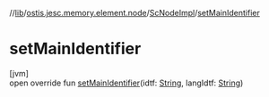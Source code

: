 //[lib](../../../index.md)/[ostis.jesc.memory.element.node](../index.md)/[ScNodeImpl](index.md)/[setMainIdentifier](set-main-identifier.md)

# setMainIdentifier

[jvm]\
open override fun [setMainIdentifier](set-main-identifier.md)(idtf: [String](https://kotlinlang.org/api/latest/jvm/stdlib/kotlin/-string/index.html), langIdtf: [String](https://kotlinlang.org/api/latest/jvm/stdlib/kotlin/-string/index.html))
